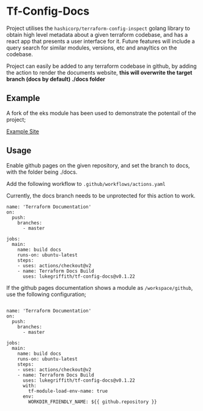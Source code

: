 # Tf-Config-Docs

Project utilises the `hashicorp/terraform-config-inspect` golang library to obtain high level metadata about a given terraform codebase, and has a react app that presents a user interface for it. Future features will include a query search for similar modules, versions, etc and anayltics on the codebase.

Project can easily be added to any terraform codebase in github, by adding the action to render the documents website, **this will overwrite the target branch (docs by default) ./docs folder**

## Example

A fork of the eks module has been used to demonstrate the potentail of the project;

[Example Site](https://lukegriffith.github.io/terraform-aws-eks/)

## Usage

Enable github pages on the given repository, and set the branch to docs, with the folder being ./docs.

Add the following workflow to `.github/workflows/actions.yaml`

Currently, the docs branch needs to be unprotected for this action to work.

```
name: 'Terraform Documentation'
on:
  push:
    branches:
      - master

jobs:
  main:
    name: build docs
    runs-on: ubuntu-latest
    steps:
    - uses: actions/checkout@v2
    - name: Terraform Docs Build
      uses: lukegriffith/tf-config-docs@v0.1.22
```

If the github pages documentation shows a module as `/workspace/github`, use the following configuration;

```

name: 'Terraform Documentation'
on:
  push:
    branches:
      - master

jobs:
  main:
    name: build docs
    runs-on: ubuntu-latest
    steps:
    - uses: actions/checkout@v2
    - name: Terraform Docs Build
      uses: lukegriffith/tf-config-docs@v0.1.22
      with:
        tf-module-load-env-name: true
      env:
        WORKDIR_FRIENDLY_NAME: ${{ github.repository }}

```